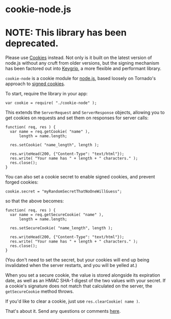 cookie-node.js
============

# NOTE: This library has been deprecated.

Please use [Cookies](/jed/cookies) instead. Not only is it built on the latest version of node.js without any cruft from older versions, but the signing mechanism has been factored out into [Keygrip](/jed/keygrip), a more flexible and performant library.

`cookie-node` is a cookie module for [node.js](http://nodejs.org/), based
loosely on Tornado's approach to [signed cookies](http://www.tornadoweb.org/documentation#cookies-and-secure-cookies).

To start, require the library in your app:

    var cookie = require( "./cookie-node" );

This extends the `ServerRequest` and `ServerResponse` objects, allowing you to
get cookies on requests and set them on responses for server calls:

    function( req, res ) {
      var name = req.getCookie( "name" ),
          length = name.length;

      res.setCookie( "name_length", length );

      res.writeHead(200, {"Content-Type": "text/html"});	
      res.write( "Your name has " + length + " characters." );	
      res.close();
    }

You can also set a cookie secret to enable signed cookies, and prevent forged
cookies:

    cookie.secret = "myRandomSecretThatNoOneWillGuess";

so that the above becomes:

    function( req, res ) {
      var name = req.getSecureCookie( "name" ),
          length = name.length;

      res.setSecureCookie( "name_length", length );

      res.writeHead(200, {"Content-Type": "text/html"});	
      res.write( "Your name has " + length + " characters." );	
      res.close();
    }
    
(You don't need to set the secret, but your cookies will end up being
invalidated when the server restarts, and you will be yelled at.)
    
When you set a secure cookie, the value is stored alongside its expiration
date, as well as an HMAC SHA-1 digest of the two values with your secret. If a
cookie's signature does not match that calculated on the server, the
`getSecureCookie` method throws.

If you'd like to clear a cookie, just use `res.clearCookie( name )`.

That's about it. Send any questions or comments [here](http://twitter.com/jedschmidt).
